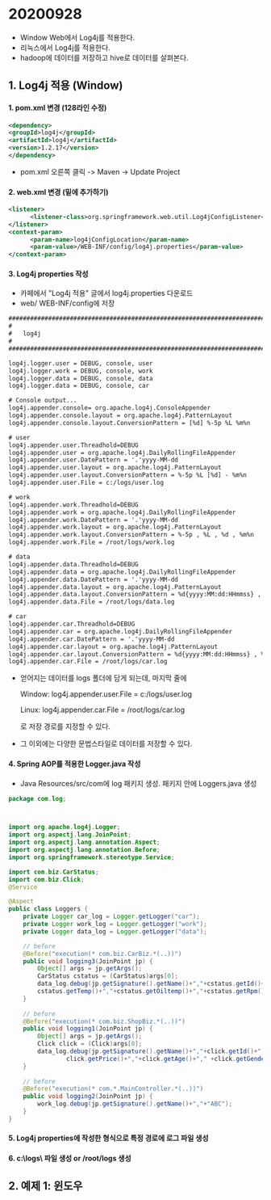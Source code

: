 
# 20200928

* Window Web에서 Log4j를 적용한다. 
* 리눅스에서 Log4j를 적용한다. 
* hadoop에 데이터를 저장하고 hive로 데이터를 살펴본다.



## 1. Log4j 적용 (Window)

#### 1. pom.xml 변경 (128라인 수정)

```xml
<dependency>
<groupId>log4j</groupId>
<artifactId>log4j</artifactId>
<version>1.2.17</version>
</dependency>
```

- pom.xml 오른쪽 클릭 -> Maven -> Update Project



#### 2. web.xml 변경 (밑에 추가하기)

```xml
<listener>
      <listener-class>org.springframework.web.util.Log4jConfigListener</listener-class>
</listener>
<context-param>
      <param-name>log4jConfigLocation</param-name>
      <param-value>/WEB-INF/config/log4j.properties</param-value>
</context-param>
```



#### 3. Log4j properties 작성

- 카페에서 "Log4j 적용" 글에서 log4j.properties 다운로드
- web/ WEB-INF/config에 저장

```txt
###############################################################################
#
#	log4j  
#
###############################################################################

log4j.logger.user = DEBUG, console, user
log4j.logger.work = DEBUG, console, work
log4j.logger.data = DEBUG, console, data
log4j.logger.data = DEBUG, console, car

# Console output... 
log4j.appender.console= org.apache.log4j.ConsoleAppender 
log4j.appender.console.layout = org.apache.log4j.PatternLayout 
log4j.appender.console.layout.ConversionPattern = [%d] %-5p %L %m%n 

# user
log4j.appender.user.Threadhold=DEBUG
log4j.appender.user = org.apache.log4j.DailyRollingFileAppender 
log4j.appender.user.DatePattern = '.'yyyy-MM-dd
log4j.appender.user.layout = org.apache.log4j.PatternLayout 
log4j.appender.user.layout.ConversionPattern = %-5p %L [%d] - %m%n
log4j.appender.user.File = c:/logs/user.log   

# work
log4j.appender.work.Threadhold=DEBUG
log4j.appender.work = org.apache.log4j.DailyRollingFileAppender 
log4j.appender.work.DatePattern = '.'yyyy-MM-dd
log4j.appender.work.layout = org.apache.log4j.PatternLayout 
log4j.appender.work.layout.ConversionPattern = %-5p , %L , %d , %m%n
log4j.appender.work.File = /root/logs/work.log 

# data
log4j.appender.data.Threadhold=DEBUG
log4j.appender.data = org.apache.log4j.DailyRollingFileAppender 
log4j.appender.data.DatePattern = '.'yyyy-MM-dd
log4j.appender.data.layout = org.apache.log4j.PatternLayout 
log4j.appender.data.layout.ConversionPattern = %d{yyyy:MM:dd:HHmmss} , %m%n
log4j.appender.data.File = /root/logs/data.log 

# car
log4j.appender.car.Threadhold=DEBUG
log4j.appender.car = org.apache.log4j.DailyRollingFileAppender 
log4j.appender.car.DatePattern = '.'yyyy-MM-dd
log4j.appender.car.layout = org.apache.log4j.PatternLayout 
log4j.appender.car.layout.ConversionPattern = %d{yyyy:MM:dd:HHmmss} , %m%n
log4j.appender.car.File = /root/logs/car.log 
```

- 얻어지는 데이터를 logs 폴더에 담게 되는데,  마지막 줄에

  Window: log4j.appender.user.File = c:/logs/user.log 

  Linux: log4j.appender.car.File = /root/logs/car.log 

  로 저장 경로를 지정할 수 있다.

- 그 이외에는 다양한 문법스타일로 데이터를 저장할 수 있다.



#### 4. Spring AOP를 적용한 Logger.java 작성

- Java Resources/src/com에 log 패키지 생성. 패키지 안에 Loggers.java 생성

```java
package com.log;



import org.apache.log4j.Logger;
import org.aspectj.lang.JoinPoint;
import org.aspectj.lang.annotation.Aspect;
import org.aspectj.lang.annotation.Before;
import org.springframework.stereotype.Service;

import com.biz.CarStatus;
import com.biz.Click;
@Service

@Aspect
public class Loggers {
	private Logger car_log = Logger.getLogger("car"); 
	private Logger work_log = Logger.getLogger("work"); 
	private Logger data_log = Logger.getLogger("data"); 

	// before
	@Before("execution(* com.biz.CarBiz.*(..))")
	public void logging3(JoinPoint jp) {
		Object[] args = jp.getArgs();
		CarStatus cstatus = (CarStatus)args[0];
		data_log.debug(jp.getSignature().getName()+","+cstatus.getId()+","+cstatus.getSpeed()+","+
		cstatus.getTemp()+","+cstatus.getOiltemp()+","+cstatus.getRpm());
	}
    
	// before
	@Before("execution(* com.biz.ShopBiz.*(..))")
	public void logging1(JoinPoint jp) {
		Object[] args = jp.getArgs();
		Click click = (Click)args[0];
		data_log.debug(jp.getSignature().getName()+","+click.getId()+","+click.getItem()+","+
				click.getPrice()+","+click.getAge()+","	+click.getGender());
	}
    
	// before
	@Before("execution(* com.*.MainController.*(..))")
	public void logging2(JoinPoint jp) {
		work_log.debug(jp.getSignature().getName()+","+"ABC");
	}
}
```



#### 5. Log4j properties에 작성한 형식으로 특정 경로에 로그 파일 생성

#### 6. c:\logs\ 파일 생성 or /root/logs 생성



## 2. 예제 1: 윈도우



